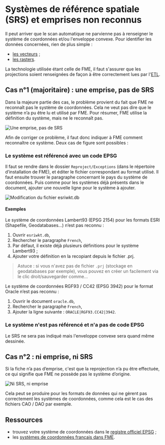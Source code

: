 # Systèmes de référence spatiale (SRS) et emprises non reconnus

Il peut arriver que le scan automatique ne parvienne pas à renseigner le système de coordonnées et/ou l'enveloppe convexe. Pour identifier les données concernées, rien de plus simple :
* [les vecteurs](https://app.isogeo.com/inventory/search?p=1&ob=_created&od=des&q=has-no%3Acoordinate-system%20type%3Avector-dataset) ;
* [les rasters](https://app.isogeo.com/inventory/search?q=type%3Araster-dataset%20has-no%3Acoordinate-system).

La technologie utilisée étant celle de FME, il faut s'assurer que les projections soient renseignées de façon à être correctement lues par l'[ETL](https://fr.wikipedia.org/wiki/Extract_Transform_Load).

## Cas n°1 (majoritaire) : une emprise, pas de SRS

Dans la majeure partie des cas, le problème provient du fait que FME ne reconnaît pas le système de coordonnées. Cela ne veut pas dire que le système n’a pu être lu et utilisé par FME. Pour résumer, FME utilise la définition du système, mais ne le reconnaît pas.

![Une emprise, pas de SRS](/fr/images/annex_srsNotFound_case1_NoSRS_ButMap.png "Problème de configuration des projections de FME - Cas 1")

Afin de corriger ce problème, il faut donc indiquer à FME comment reconnaître ce système. Deux cas de figure sont possibles :

### Le système est référencé avec un code EPSG

Il faut se rendre dans le dossier `Reproject/Exceptions` (dans le répertoire d’installation de FME), et éditer le fichier correspondant au format utilisé. Il faut ensuite trouver le paragraphe concernant le pays du système de coordonnées. Puis comme pour les systèmes déjà présents dans le document, ajouter une nouvelle ligne pour le système à ajouter.

![Modification du fichier esriwkt.db](/fr/images/annex_srsNotFound_EditWKT.png "Ajouter la reconnaissance d'une projection à FME")

#### Exemples

Le système de coordonnées Lambert93 (EPSG 2154) pour les formats ESRI (Shapefile,
Geodatabases...) n’est pas reconnu :

1. Ouvrir `esriwkt.db`,
2. Rechercher le paragraphe `French`,
3. Par défaut, il existe déjà plusieurs définitions pour le système Lambert93 ;
4. Ajouter votre définition en la recopiant depuis le fichier .prj.

> Astuce : si vous n'avez pas de fichier `.prj` (stockage en geodatabases par exemple), vous pouvez en créer un facilement via le clic droit/sauvegarder comme...

Le système de coordonnées RGF93 / CC42 (EPSG 3942) pour le format Oracle n’est pas
reconnu :

1. Ouvrir le document `oracle.db`,
2. Rechercher le paragraphe `French`,
3. Ajouter la ligne suivante : `ORACLE|RGF93.CC42|3942`.

### Le système n'est pas référencé et n'a pas de code EPSG

Le SRS ne sera pas indiqué mais l'enveloppe convexe sera quand même dessinée.

## Cas n°2 : ni emprise, ni SRS

Si la fiche n’a pas d’emprise, c'est que la reprojection n’a pu être effectuée, ce qui signifie que FME ne possède pas le système d’origine.

![Ni SRS, ni emprise](/fr/images/annex_srsNotFound_case2_NoSRS_NoMap.png "Problème de configuration des projections de FME - Cas 2")

Cela peut se produire pour les formats de données qui ne gèrent pas correctement les systèmes de coordonnées, comme cela est le cas des fichiers CAO / DAO par exemple.

## Ressources

* trouvez votre système de coordonnées dans le [registre officiel EPSG](http://epsg.io/) ;
* les [systèmes de coordonnées français dans FME](http://documentation.veremes.net/public/fme/fme_ft_systemes_de_projection_francais.pdf).
